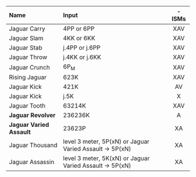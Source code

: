 | Name                              | Input                                                    | -ISMs         |
|:-------------                     |:-------------                                            |:-------------:|
| Jaguar Carry                      | 4PP or 6PP                                               | XAV           |
| Jaguar Slam                       | 4KK or 6KK                                               | XAV           |
| Jaguar Stab                       | j.4PP or j.6PP                                           | XAV           |
| Jaguar Throw                      | j.4KK or j.6KK                                           | XAV           |
| Jaguar Crunch                     | 6P<sub>M</sub>                                           | XAV           |
| Rising Jaguar                     | 623K                                                     | XAV           |
| Jaguar Kick                       | 421K                                                     |  AV           |
| Jaguar Kick                       | j.5K                                                     | X             |
| Jaguar Tooth                      | 63214K                                                   | XAV           |
| **Jaguar Revolver**               | 236236K                                                  |  A            |
| **Jaguar Varied Assault**         | 23623P                                                   | XA            |
| Jaguar Thousand                   | level 3 meter, 5P(xN) or Jaguar Varied Assault -> 5P(xN) | XA            |
| Jaguar Assassin                   | level 3 meter, 5K(xN) or Jaguar Varied Assault -> 5P(xN) | XA            |
